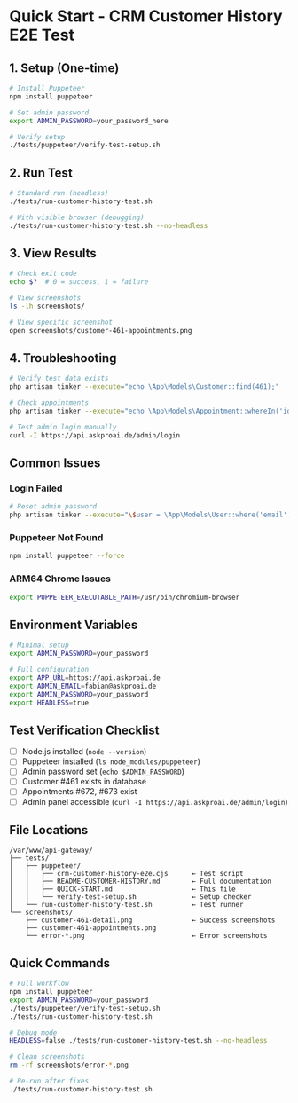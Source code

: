 # Quick Start - CRM Customer History E2E Test

## 1. Setup (One-time)

```bash
# Install Puppeteer
npm install puppeteer

# Set admin password
export ADMIN_PASSWORD=your_password_here

# Verify setup
./tests/puppeteer/verify-test-setup.sh
```

## 2. Run Test

```bash
# Standard run (headless)
./tests/run-customer-history-test.sh

# With visible browser (debugging)
./tests/run-customer-history-test.sh --no-headless
```

## 3. View Results

```bash
# Check exit code
echo $?  # 0 = success, 1 = failure

# View screenshots
ls -lh screenshots/

# View specific screenshot
open screenshots/customer-461-appointments.png
```

## 4. Troubleshooting

```bash
# Verify test data exists
php artisan tinker --execute="echo \App\Models\Customer::find(461);"

# Check appointments
php artisan tinker --execute="echo \App\Models\Appointment::whereIn('id', [672, 673])->get();"

# Test admin login manually
curl -I https://api.askproai.de/admin/login
```

## Common Issues

### Login Failed
```bash
# Reset admin password
php artisan tinker --execute="\$user = \App\Models\User::where('email', 'fabian@askproai.de')->first(); \$user->password = bcrypt('newpass'); \$user->save();"
```

### Puppeteer Not Found
```bash
npm install puppeteer --force
```

### ARM64 Chrome Issues
```bash
export PUPPETEER_EXECUTABLE_PATH=/usr/bin/chromium-browser
```

## Environment Variables

```bash
# Minimal setup
export ADMIN_PASSWORD=your_password

# Full configuration
export APP_URL=https://api.askproai.de
export ADMIN_EMAIL=fabian@askproai.de
export ADMIN_PASSWORD=your_password
export HEADLESS=true
```

## Test Verification Checklist

- [ ] Node.js installed (`node --version`)
- [ ] Puppeteer installed (`ls node_modules/puppeteer`)
- [ ] Admin password set (`echo $ADMIN_PASSWORD`)
- [ ] Customer #461 exists in database
- [ ] Appointments #672, #673 exist
- [ ] Admin panel accessible (`curl -I https://api.askproai.de/admin/login`)

## File Locations

```
/var/www/api-gateway/
├── tests/
│   ├── puppeteer/
│   │   ├── crm-customer-history-e2e.cjs      ← Test script
│   │   ├── README-CUSTOMER-HISTORY.md        ← Full documentation
│   │   ├── QUICK-START.md                    ← This file
│   │   └── verify-test-setup.sh              ← Setup checker
│   └── run-customer-history-test.sh          ← Test runner
└── screenshots/
    ├── customer-461-detail.png               ← Success screenshots
    ├── customer-461-appointments.png
    └── error-*.png                           ← Error screenshots
```

## Quick Commands

```bash
# Full workflow
npm install puppeteer
export ADMIN_PASSWORD=your_password
./tests/puppeteer/verify-test-setup.sh
./tests/run-customer-history-test.sh

# Debug mode
HEADLESS=false ./tests/run-customer-history-test.sh --no-headless

# Clean screenshots
rm -rf screenshots/error-*.png

# Re-run after fixes
./tests/run-customer-history-test.sh
```
